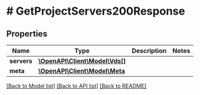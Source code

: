 # # GetProjectServers200Response

## Properties

Name | Type | Description | Notes
------------ | ------------- | ------------- | -------------
**servers** | [**\OpenAPI\Client\Model\Vds[]**](Vds.md) |  |
**meta** | [**\OpenAPI\Client\Model\Meta**](Meta.md) |  |

[[Back to Model list]](../../README.md#models) [[Back to API list]](../../README.md#endpoints) [[Back to README]](../../README.md)
